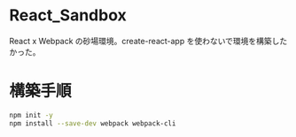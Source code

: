 # React_Sandbox

React x Webpack の砂場環境。create-react-app を使わないで環境を構築したかった。

# 構築手順

```bash
npm init -y
npm install --save-dev webpack webpack-cli
```
